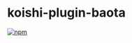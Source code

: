 # koishi-plugin-baota

[![npm](https://img.shields.io/npm/v/koishi-plugin-baota?style=flat-square)](https://www.npmjs.com/package/koishi-plugin-baota)


